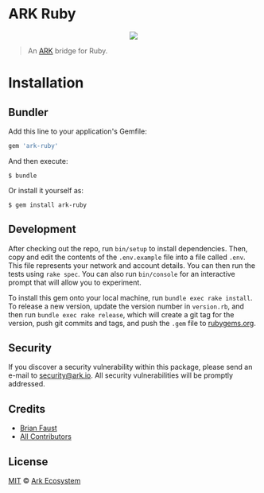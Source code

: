# ARK Ruby

<p align="center">
    <img src="https://raw.githubusercontent.com/ArkEcosystem/ARK-Ruby/develop/banner.png" />
</p>

> An [ARK](https://github.com/ArkEcosystem/ark-node) bridge for Ruby.

# Installation

## Bundler

Add this line to your application's Gemfile:

```ruby
gem 'ark-ruby'
```

And then execute:

    $ bundle

Or install it yourself as:

    $ gem install ark-ruby

## Development

After checking out the repo, run `bin/setup` to install dependencies. Then, copy and edit the contents of the `.env.example` file into a file called `.env`. This file represents your network and account details. You can then run the tests using `rake spec`. You can also run `bin/console` for an interactive prompt that will allow you to experiment.

To install this gem onto your local machine, run `bundle exec rake install`. To release a new version, update the version number in `version.rb`, and then run `bundle exec rake release`, which will create a git tag for the version, push git commits and tags, and push the `.gem` file to [rubygems.org](https://rubygems.org).

## Security

If you discover a security vulnerability within this package, please send an e-mail to security@ark.io. All security vulnerabilities will be promptly addressed.
## Credits

- [Brian Faust](https://github.com/faustbrian)
- [All Contributors](../../contributors)

## License

[MIT](LICENSE) © [Ark Ecosystem](https://ark.io)
